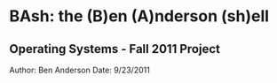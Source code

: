 # BAsh: the (B)en (A)nderson (sh)ell

## Operating Systems - Fall 2011 Project


Author: Ben Anderson
Date: 9/23/2011
